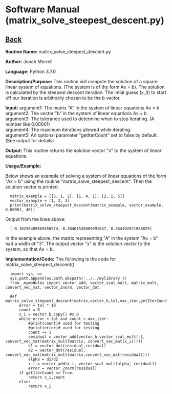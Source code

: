 # Software Manual (matrix_solve_steepest_descent.py)

## [Back](../)

**Routine Name:**           matrix_solve_steepest_descent.py

**Author:** Jonah Merrell

**Language:** Python 3.7.0

**Description/Purpose:** This routine will compute the solution of a square linear system of equations. (The system is of the form Ax = b).
The solution is calculated by the steepest descent iteration. The intial guess (x_0) to start off our iteration is arbitrarily chosen to be the b vector.

**Input:** argument1: The matrix "A" in the system of linear equations Ax = b<br>
		   argument2: The vector "b" in the system of linear equations Ax = b<br>
           argument3: The tolerance used to determine when to stop iterating. (A number like 0.00001)<br>
		   argument4: The maximum iterations allowed while iterating.<br>
		   argument5: An optional parameter "getIterCount" set to false by default. (See output for details)

**Output:** This routine returns the solution vector "x" to the system of linear equations.

**Usage/Example:**

Below shows an example of solving a system of linear equations of the form "Ax = b" using the routine "matrix_solve_steepest_descent".
 Then the solution vector is printed.

      matrix_example = [[5, 1, 2], [1, 4, 1], [2, 1, 5]]
      vector_example = [1, 2, 3]
      print(matrix_solve_steepest_descent(matrix_example, vector_example, 0.00001, 40))

Output from the lines above:

      [-0.10256409869458974, 0.38461545809091047, 0.564102821938829]

In the example above, the matrix representing "A" in the system "Ax = b" had a width of "3". The output vector "x"
 is the solution vector to the system, so that Ax = b.

**Implementation/Code:** The following is the code for matrix_solve_steepest_descent()

      import sys, os
      sys.path.append(os.path.abspath('../../mylibrary'))
      from _mymodules import vector_add, vector_scal_mult, matrix_mult, convert_vec_mat, vector_2norm, vector_dot

      def matrix_solve_steepest_descent(matrix,vector_b,tol,max_iter,getIterCount=False):
          error = tol * 10
          count = 0
          x_i = vector_b.copy() #x_0
          while error > tol and count < max_iter:
              #print(count)# used for testing
              #print(error)# used for testing
              count += 1
              residual = vector_add(vector_b,vector_scal_mult(-1, convert_vec_mat(matrix_mult(matrix, convert_vec_mat(x_i)))))
              d1 = vector_dot(residual,residual)
              d2 = vector_dot(residual, convert_vec_mat(matrix_mult(matrix,convert_vec_mat(residual))))
              alpha = d1/d2
              x_i = vector_add(x_i, vector_scal_mult(alpha, residual))
              error = vector_2norm(residual)
          if getIterCount == True:
              return x_i,count
          else:
              return x_i
